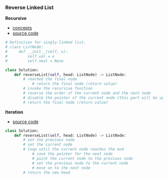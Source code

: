 ### Reverse Linked List
**Recursive**
- [concepts](images/recursive.png)
- [source code](source/recursive.py)
```python
# Definition for singly-linked list.
# class ListNode:
#     def __init__(self, x):
#         self.val = x
#         self.next = None

class Solution:
    def reverseList(self, head: ListNode) -> ListNode:
        # reached the final node
            # return the final node (return value)
        # invoke the recursive function
        # reverse the order of the current node and the next node
        # disable the pointer of the current node (this part will be updated by the previous recursive function)
        # return the final node (return value)
```

**Iteration**
- [source code](source/iteration.py)
```python
class Solution:
    def reverseList(self, head: ListNode) -> ListNode:
        # set the previous node
        # set the current node
        # loop until the current node reaches the end
            # save the pointer for the next node
            # point the current node to the previous node
            # set the previous node to the current node
            # move on to the next node
        # return the new head
```

